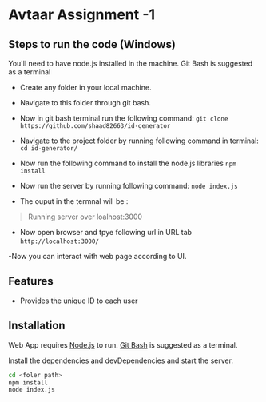 # Avtaar Assignment -1 

##  Steps to run the code (Windows)

You'll need to have node.js installed in the machine. Git Bash is suggested as a terminal

- Create any folder in your local machine. 
- Navigate to this folder through git bash.
- Now in git bash terminal run the following command:
`git clone https://github.com/shaad82663/id-generator`

- Navigate to the project folder by running following command in terminal:
`cd id-generator/`

- Now run the following command to install the node.js libraries
`npm install`

- Now run the server by running following command:
`node index.js`

- The ouput in the termnal will be :
>Running server over loalhost:3000

- Now open browser and tpye following url in URL tab
`http://localhost:3000/`

-Now you can interact with web page according to UI.

## Features

- Provides the unique ID to each user

## Installation

Web App requires [Node.js](https://nodejs.org/) to run.
[Git Bash](https://git-scm.com/) is suggested as a terminal.

Install the dependencies and devDependencies and start the server.

```sh
cd <foler path>
npm install
node index.js
```

